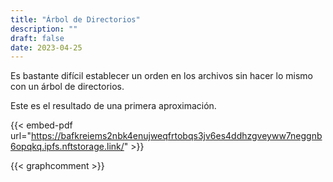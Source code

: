 ```yaml
---
title: "Árbol de Directorios"
description: ""
draft: false
date: 2023-04-25
---
```


Es bastante difícil establecer un orden en los archivos sin hacer lo mismo con un árbol de directorios.

Este es el resultado de una primera aproximación.


{{< embed-pdf url="https://bafkreiems2nbk4enujweqfrtobqs3jv6es4ddhzgveyww7neggnb6opqkq.ipfs.nftstorage.link/" >}}

{{< graphcomment >}}
